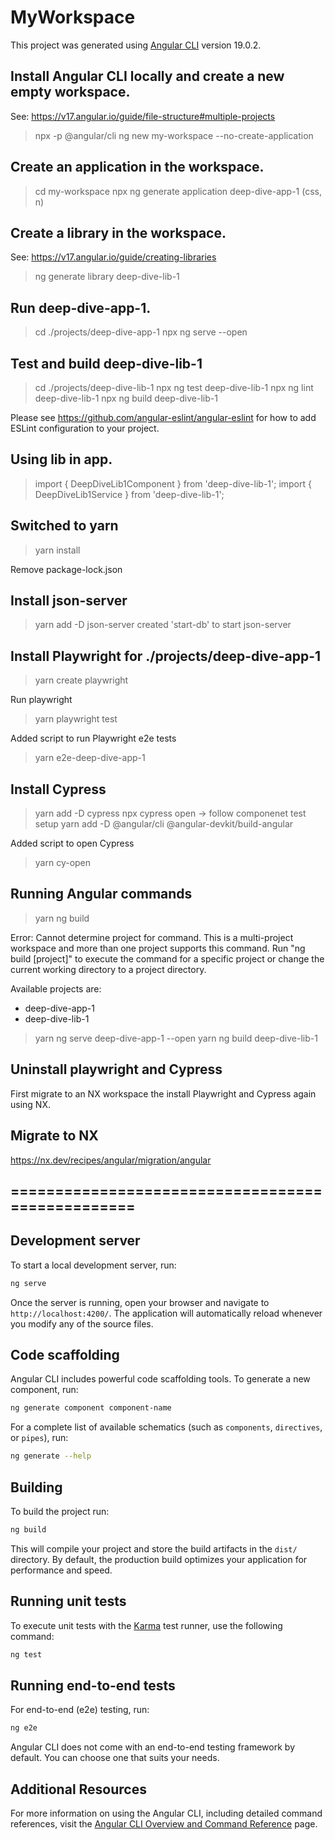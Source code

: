 # MyWorkspace

This project was generated using [Angular CLI](https://github.com/angular/angular-cli) version 19.0.2.

## Install Angular CLI locally and create a new empty workspace.

  See: https://v17.angular.io/guide/file-structure#multiple-projects

  > npx -p @angular/cli ng new my-workspace --no-create-application

## Create an application in the workspace.

  > cd my-workspace
  > npx ng generate application deep-dive-app-1 (css, n)

## Create a library in the workspace.

  See: https://v17.angular.io/guide/creating-libraries

  > ng generate library deep-dive-lib-1

## Run deep-dive-app-1.

  > cd ./projects/deep-dive-app-1 
  > npx ng serve --open

## Test and build deep-dive-lib-1

  > cd ./projects/deep-dive-lib-1
  > npx ng test deep-dive-lib-1
  > npx ng lint deep-dive-lib-1
  > npx ng build deep-dive-lib-1

  Please see https://github.com/angular-eslint/angular-eslint for how to add ESLint configuration to your project.

## Using lib in app.

  > import { DeepDiveLib1Component } from 'deep-dive-lib-1';
  > import { DeepDiveLib1Service } from 'deep-dive-lib-1';

## Switched to yarn

  > yarn install

  Remove package-lock.json

## Install json-server

  > yarn add -D json-server
  created 'start-db' to start json-server

## Install Playwright for  ./projects/deep-dive-app-1
  > yarn create playwright

  Run playwright

  > yarn playwright test

  Added script to run Playwright e2e tests 

  > yarn e2e-deep-dive-app-1

## Install Cypress

  > yarn add -D cypress
  > npx cypress open -> follow componenet test setup
  > yarn add -D @angular/cli @angular-devkit/build-angular
 
  Added script to open Cypress

  > yarn cy-open

## Running Angular commands

  > yarn ng build

  Error: Cannot determine project for command.
  This is a multi-project workspace and more than one project supports this command. Run "ng build [project]" to execute the command for a specific project or change the current working directory to a project directory.

  Available projects are:
  - deep-dive-app-1
  - deep-dive-lib-1

  > yarn ng serve deep-dive-app-1 --open
  > yarn ng build deep-dive-lib-1

## Uninstall playwright and Cypress 

  First migrate to an NX workspace the install Playwright and Cypress again using NX.


## Migrate to NX

  https://nx.dev/recipes/angular/migration/angular
  



## =================================================


## Development server

To start a local development server, run:

```bash
ng serve
```

Once the server is running, open your browser and navigate to `http://localhost:4200/`. The application will automatically reload whenever you modify any of the source files.

## Code scaffolding

Angular CLI includes powerful code scaffolding tools. To generate a new component, run:

```bash
ng generate component component-name
```

For a complete list of available schematics (such as `components`, `directives`, or `pipes`), run:

```bash
ng generate --help
```

## Building

To build the project run:

```bash
ng build
```

This will compile your project and store the build artifacts in the `dist/` directory. By default, the production build optimizes your application for performance and speed.

## Running unit tests

To execute unit tests with the [Karma](https://karma-runner.github.io) test runner, use the following command:

```bash
ng test
```

## Running end-to-end tests

For end-to-end (e2e) testing, run:

```bash
ng e2e
```

Angular CLI does not come with an end-to-end testing framework by default. You can choose one that suits your needs.

## Additional Resources

For more information on using the Angular CLI, including detailed command references, visit the [Angular CLI Overview and Command Reference](https://angular.dev/tools/cli) page.
